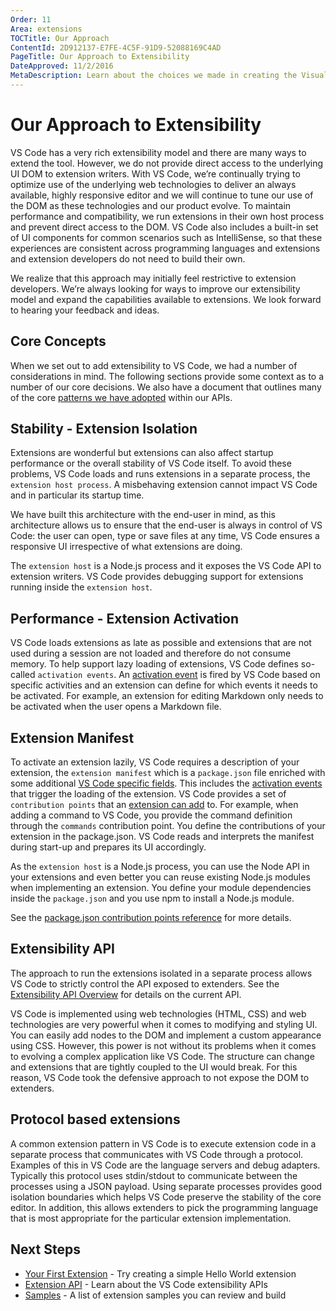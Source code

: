 ```yaml
---
Order: 11
Area: extensions
TOCTitle: Our Approach
ContentId: 2D912137-E7FE-4C5F-91D9-52088169C4AD
PageTitle: Our Approach to Extensibility
DateApproved: 11/2/2016
MetaDescription: Learn about the choices we made in creating the Visual Studio Code extension (plug-in) model.
---
```


# Our Approach to Extensibility

VS Code has a very rich extensibility model and there are many ways to extend the tool. However, we do not provide direct access to the underlying UI DOM to extension writers. With VS Code, we’re continually trying to optimize use of the underlying web technologies to deliver an always available, highly responsive editor and we will continue to tune our use of the DOM as these technologies and our product evolve. To maintain performance and compatibility, we run extensions in their own host process and prevent direct access to the DOM. VS Code also includes a built-in set of UI components for common scenarios such as IntelliSense, so that these experiences are consistent across programming languages and extensions and extension developers do not need to build their own.

We realize that this approach may initially feel restrictive to extension developers. We’re always looking for ways to improve our extensibility model and expand the capabilities available to extensions.  We look forward to hearing your feedback and ideas.


## Core Concepts
When we set out to add extensibility to VS Code, we had a number of considerations in mind.  The following sections provide some context as to a number of our core decisions.  We also have a document that outlines many of the core [patterns we have adopted](/docs/extensions/patterns-and-principles.md) within our APIs.

## Stability - Extension Isolation
Extensions are wonderful but extensions can also affect startup performance or the overall stability of VS Code itself. To avoid these problems, VS Code loads and runs extensions in a separate process, the `extension host process`. A misbehaving extension cannot impact VS Code and in particular its startup time.

We have built this architecture with the end-user in mind, as this architecture allows us to ensure that the end-user is always in control of VS Code: the user can open, type or save files at any time, VS Code ensures a responsive UI irrespective of what extensions are doing.

The `extension host` is a Node.js process and it exposes the VS Code API to extension writers. VS Code provides debugging support for
extensions running inside the `extension host`.

## Performance - Extension Activation
VS Code loads extensions as late as possible and extensions that are not used during a session are not loaded and therefore do not consume memory. To help support lazy loading of extensions, VS Code defines so-called `activation events`. An [activation event](/docs/extensionAPI/activation-events.md) is fired by VS Code based on specific activities and an extension can define for which events it needs to be activated. For example, an extension for editing Markdown only needs to be activated when the user opens a Markdown file.

## Extension Manifest
To activate an extension lazily, VS Code requires a description of your extension, the `extension manifest` which is a `package.json` file enriched with some additional [VS Code specific fields](/docs/extensionAPI/extension-manifest.md). This includes the [activation events](/docs/extensionAPI/activation-events.md) that trigger the loading of the extension. VS Code provides a set of `contribution points` that an [extension can add](/docs/extensionAPI/extension-points.md) to. For example, when adding a command to VS Code, you provide the command definition through the `commands` contribution point. You define the contributions of your extension in the package.json. VS Code reads and interprets the manifest during start-up and prepares its UI accordingly.

As the `extension host` is a Node.js process, you can use the Node API in your extensions and even better you can reuse existing Node.js modules when implementing an extension. You define your module dependencies inside the `package.json` and you use npm to install a Node.js module.

See the [package.json contribution points reference](/docs/extensionAPI/extension-points.md) for more details.

## Extensibility API 
The approach to run the extensions isolated in a separate process allows VS Code to strictly control the API exposed to extenders. See the [Extensibility API Overview](/docs/extensionAPI/overview.md) for details on the current API.

VS Code is implemented using web technologies (HTML, CSS) and web technologies are very powerful when it comes to modifying and styling UI. You can easily add nodes to the DOM and implement a custom appearance using CSS. However, this power is not without its problems when it comes to evolving a complex application like VS Code. The structure can change and extensions that are tightly coupled to the UI would break. For this reason, VS Code took the defensive approach to not expose the DOM to extenders.

## Protocol based extensions
A common extension pattern in VS Code is to execute extension code in a separate process that communicates with VS Code through a protocol. Examples of this in VS Code are the language servers and debug adapters.  Typically this protocol uses stdin/stdout to communicate between the processes using a JSON payload. Using separate processes provides good isolation boundaries which helps VS Code preserve the stability of the core editor. In addition, this allows extenders to pick the programming language that is most appropriate for the particular extension implementation.

## Next Steps
* [Your First Extension](/docs/extensions/example-hello-world.md) - Try creating a simple Hello World extension
* [Extension API](/docs/extensionAPI/overview.md) - Learn about the VS Code extensibility APIs
* [Samples](/docs/tools/samples.md) - A list of extension samples you can review and build